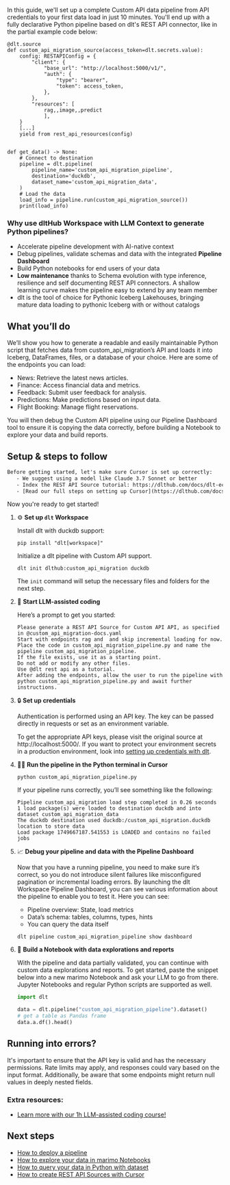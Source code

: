 In this guide, we'll set up a complete Custom API data pipeline from API credentials to your first data load in just 10 minutes. You'll end up with a fully declarative Python pipeline based on dlt's REST API connector, like in the partial example code below:

```python-outcome
@dlt.source
def custom_api_migration_source(access_token=dlt.secrets.value):
    config: RESTAPIConfig = {
        "client": {
            "base_url": "http://localhost:5000/v1/",
            "auth": {
                "type": "bearer",
                "token": access_token,
            },
        },
        "resources": [
            rag,,image,,predict
            ],
    }
    [...]
    yield from rest_api_resources(config)


def get_data() -> None:
    # Connect to destination
    pipeline = dlt.pipeline(
        pipeline_name='custom_api_migration_pipeline',
        destination='duckdb',
        dataset_name='custom_api_migration_data', 
    )
    # Load the data
    load_info = pipeline.run(custom_api_migration_source())
    print(load_info) 
```

### Why use dltHub Workspace with LLM Context to generate Python pipelines?

- Accelerate pipeline development with AI-native context
- Debug pipelines, validate schemas and data with the integrated **Pipeline Dashboard**
- Build Python notebooks for end users of your data
- **Low maintenance** thanks to Schema evolution with type inference, resilience and self documenting REST API connectors. A shallow learning curve makes the pipeline easy to extend by any team member
- dlt is the tool of choice for Pythonic Iceberg Lakehouses, bringing mature data loading to pythonic Iceberg with or without catalogs

## What you’ll do

We’ll show you how to generate a readable and easily maintainable Python script that fetches data from custom_api_migration’s API and loads it into Iceberg, DataFrames, files, or a database of your choice. Here are some of the endpoints you can load:

- News: Retrieve the latest news articles.
- Finance: Access financial data and metrics.
- Feedback: Submit user feedback for analysis.
- Predictions: Make predictions based on input data.
- Flight Booking: Manage flight reservations.

You will then debug the Custom API pipeline using our Pipeline Dashboard tool to ensure it is copying the data correctly, before building a Notebook to explore your data and build reports.

## Setup & steps to follow

```default
Before getting started, let's make sure Cursor is set up correctly:
   - We suggest using a model like Claude 3.7 Sonnet or better
   - Index the REST API Source tutorial: https://dlthub.com/docs/dlt-ecosystem/verified-sources/rest_api/ and add it to context as **@dlt rest api**
   - [Read our full steps on setting up Cursor](https://dlthub.com/docs/dlt-ecosystem/llm-tooling/cursor-restapi#23-configuring-cursor-with-documentation)
```

Now you're ready to get started!

1. ⚙️ **Set up `dlt` Workspace**
    
    Install dlt with duckdb support:
    ```shell
    pip install "dlt[workspace]"
    ```

    Initialize a dlt pipeline with Custom API support.
    ```shell
    dlt init dlthub:custom_api_migration duckdb
    ```

    The `init` command will setup the necessary files and folders for the next step.
    
2. 🤠 **Start LLM-assisted coding**
    
    Here’s a prompt to get you started:
    
    ```prompt
    Please generate a REST API Source for Custom API API, as specified in @custom_api_migration-docs.yaml 
    Start with endpoints rag and  and skip incremental loading for now. 
    Place the code in custom_api_migration_pipeline.py and name the pipeline custom_api_migration_pipeline. 
    If the file exists, use it as a starting point. 
    Do not add or modify any other files. 
    Use @dlt rest api as a tutorial. 
    After adding the endpoints, allow the user to run the pipeline with python custom_api_migration_pipeline.py and await further instructions.
    ```

    
3. 🔒 **Set up credentials** 
    
    Authentication is performed using an API key. The key can be passed directly in requests or set as an environment variable.
    
    To get the appropriate API keys, please visit the original source at http://localhost:5000/.
    If you want to protect your environment secrets in a production environment, look into [setting up credentials with dlt](https://dlthub.com/docs/walkthroughs/add_credentials).
    
4. 🏃‍♀️ **Run the pipeline in the Python terminal in Cursor**
    
    ```shell
    python custom_api_migration_pipeline.py
    ```
    
    If your pipeline runs correctly, you’ll see something like the following:
    
    ```shell
    Pipeline custom_api_migration load step completed in 0.26 seconds
    1 load package(s) were loaded to destination duckdb and into dataset custom_api_migration_data
    The duckdb destination used duckdb:/custom_api_migration.duckdb location to store data
    Load package 1749667187.541553 is LOADED and contains no failed jobs
    ```
    
5. 📈 **Debug your pipeline and data with the Pipeline Dashboard**

    Now that you have a running pipeline, you need to make sure it’s correct, so you do not introduce silent failures like misconfigured pagination or incremental loading errors. By launching the dlt Workspace Pipeline Dashboard, you can see various information about the pipeline to enable you to test it. Here you can see:
    - Pipeline overview: State, load metrics
    - Data’s schema: tables, columns, types, hints
    - You can query the data itself
    
    ```shell
    dlt pipeline custom_api_migration_pipeline show dashboard
    ```
    
6. 🐍 **Build a Notebook with data explorations and reports**

    With the pipeline and data partially validated, you can continue with custom data explorations and reports. To get started, paste the snippet below into a new marimo Notebook and ask your LLM to go from there. Jupyter Notebooks and regular Python scripts are supported as well.

    
    ```python
    import dlt

   data = dlt.pipeline("custom_api_migration_pipeline").dataset()
   # get a table as Pandas frame
   data.a.df().head()
    ```

## Running into errors?

It's important to ensure that the API key is valid and has the necessary permissions. Rate limits may apply, and responses could vary based on the input format. Additionally, be aware that some endpoints might return null values in deeply nested fields.

### Extra resources:

- [Learn more with our 1h LLM-assisted coding course!](https://www.youtube.com/watch?v=GGid70rnJuM)

## Next steps

- [How to deploy a pipeline](https://dlthub.com/docs/walkthroughs/deploy-a-pipeline)
- [How to explore your data in marimo Notebooks](https://dlthub.com/docs/general-usage/dataset-access/marimo)
- [How to query your data in Python with dataset](https://dlthub.com/docs/general-usage/dataset-access/dataset)
- [How to create REST API Sources with Cursor](https://dlthub.com/docs/dlt-ecosystem/llm-tooling/cursor-restapi)
